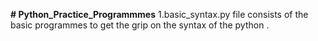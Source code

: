 **# Python_Practice_Programmmes**
1.basic_syntax.py file consists of the basic programmes to get the grip on the syntax of the python .
